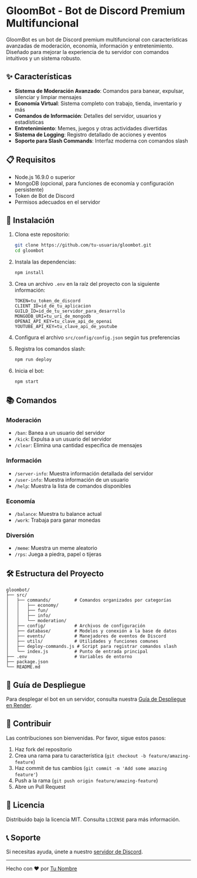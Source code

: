 # GloomBot - Bot de Discord Premium Multifuncional

GloomBot es un bot de Discord premium multifuncional con características avanzadas de moderación, economía, información y entretenimiento. Diseñado para mejorar la experiencia de tu servidor con comandos intuitivos y un sistema robusto.

## ✨ Características

- **Sistema de Moderación Avanzado**: Comandos para banear, expulsar, silenciar y limpiar mensajes
- **Economía Virtual**: Sistema completo con trabajo, tienda, inventario y más
- **Comandos de Información**: Detalles del servidor, usuarios y estadísticas
- **Entretenimiento**: Memes, juegos y otras actividades divertidas
- **Sistema de Logging**: Registro detallado de acciones y eventos
- **Soporte para Slash Commands**: Interfaz moderna con comandos slash

## 📋 Requisitos

- Node.js 16.9.0 o superior
- MongoDB (opcional, para funciones de economía y configuración persistente)
- Token de Bot de Discord
- Permisos adecuados en el servidor

## 🚀 Instalación

1. Clona este repositorio:
   ```bash
   git clone https://github.com/tu-usuario/gloombot.git
   cd gloombot
   ```

2. Instala las dependencias:
   ```bash
   npm install
   ```

3. Crea un archivo `.env` en la raíz del proyecto con la siguiente información:
   ```
   TOKEN=tu_token_de_discord
   CLIENT_ID=id_de_tu_aplicacion
   GUILD_ID=id_de_tu_servidor_para_desarrollo
   MONGODB_URI=tu_uri_de_mongodb
   OPENAI_API_KEY=tu_clave_api_de_openai
   YOUTUBE_API_KEY=tu_clave_api_de_youtube
   ```

4. Configura el archivo `src/config/config.json` según tus preferencias

5. Registra los comandos slash:
   ```bash
   npm run deploy
   ```

6. Inicia el bot:
   ```bash
   npm start
   ```

## 📚 Comandos

### Moderación
- `/ban`: Banea a un usuario del servidor
- `/kick`: Expulsa a un usuario del servidor
- `/clear`: Elimina una cantidad específica de mensajes

### Información
- `/server-info`: Muestra información detallada del servidor
- `/user-info`: Muestra información de un usuario
- `/help`: Muestra la lista de comandos disponibles

### Economía
- `/balance`: Muestra tu balance actual
- `/work`: Trabaja para ganar monedas

### Diversión
- `/meme`: Muestra un meme aleatorio
- `/rps`: Juega a piedra, papel o tijeras
## 🛠️ Estructura del Proyecto

```
gloombot/
├── src/
│   ├── commands/         # Comandos organizados por categorías
│   │   ├── economy/
│   │   ├── fun/
│   │   ├── info/
│   │   └── moderation/
│   ├── config/           # Archivos de configuración
│   ├── database/         # Modelos y conexión a la base de datos
│   ├── events/           # Manejadores de eventos de Discord
│   ├── utils/            # Utilidades y funciones comunes
│   ├── deploy-commands.js # Script para registrar comandos slash
│   └── index.js          # Punto de entrada principal
├── .env                  # Variables de entorno
├── package.json
└── README.md
```

## 📝 Guía de Despliegue

Para desplegar el bot en un servidor, consulta nuestra [Guía de Despliegue en Render](./DEPLOYMENT_GUIDE.md).

## 🤝 Contribuir

Las contribuciones son bienvenidas. Por favor, sigue estos pasos:

1. Haz fork del repositorio
2. Crea una rama para tu característica (`git checkout -b feature/amazing-feature`)
3. Haz commit de tus cambios (`git commit -m 'Add some amazing feature'`)
4. Push a la rama (`git push origin feature/amazing-feature`)
5. Abre un Pull Request

## 📄 Licencia

Distribuido bajo la licencia MIT. Consulta `LICENSE` para más información.

## 📞 Soporte

Si necesitas ayuda, únete a nuestro [servidor de Discord](https://discord.gg/tuservidordesoporte).

---

Hecho con ❤️ por [Tu Nombre](https://github.com/tu-usuario)
